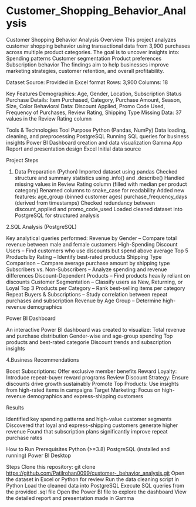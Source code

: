 # Customer_Shopping_Behavior_Analysis
Customer Shopping Behavior Analysis
Overview
This project analyzes customer shopping behavior using transactional data from 3,900 purchases across multiple product categories.
The goal is to uncover insights into:
Spending patterns
Customer segmentation
Product preferences
Subscription behavior
The findings aim to help businesses improve marketing strategies, customer retention, and overall profitability.

Dataset
Source: Provided in Excel format
Rows: 3,900
Columns: 18

Key Features
Demographics: Age, Gender, Location, Subscription Status
Purchase Details: Item Purchased, Category, Purchase Amount, Season, Size, Color
Behavioral Data: Discount Applied, Promo Code Used, Frequency of Purchases, Review Rating, Shipping Type
Missing Data: 37 values in the Review Rating column

Tools & Technologies
Tool	Purpose
Python (Pandas, NumPy)	Data loading, cleaning, and preprocessing
PostgreSQL	Running SQL queries for business insights
Power BI	Dashboard creation and data visualization
Gamma App	Report and presentation design
Excel	Initial data source

Project Steps

1. Data Preparation (Python)
Imported dataset using pandas
Checked structure and summary statistics using .info() and .describe()
Handled missing values in Review Rating column (filled with median per product category)
Renamed columns to snake_case for readability
Added new features:
age_group (binned customer ages)
purchase_frequency_days (derived from timestamps)
Checked redundancy between discount_applied and promo_code_used
Loaded cleaned dataset into PostgreSQL for structured analysis

2.SQL Analysis (PostgreSQL)

Key analytical queries performed:
Revenue by Gender – Compare total revenue between male and female customers
High-Spending Discount Users – Find customers who use discounts but spend above average
Top 5 Products by Rating – Identify best-rated products
Shipping Type Comparison – Compare average purchase amount by shipping type
Subscribers vs. Non-Subscribers – Analyze spending and revenue differences
Discount-Dependent Products – Find products heavily reliant on discounts
Customer Segmentation – Classify users as New, Returning, or Loyal
Top 3 Products per Category – Rank best-selling items per category
Repeat Buyers & Subscriptions – Study correlation between repeat purchases and subscription
Revenue by Age Group – Determine high-revenue demographics

Power BI Dashboard

An interactive Power BI dashboard was created to visualize:
Total revenue and purchase distribution
Gender-wise and age-group spending
Top products and best-rated categorie
Discount trends and subscription insights

4.Business Recommendations

Boost Subscriptions: Offer exclusive member benefits
Reward Loyalty: Introduce repeat-buyer reward programs
Review Discount Strategy: Ensure discounts drive growth sustainably
Promote Top Products: Use insights from high-rated items in campaigns
Target Marketing: Focus on high-revenue demographics and express-shipping customers

Results

Identified key spending patterns and high-value customer segments
Discovered that loyal and express-shipping customers generate higher revenue
Found that subscription plans significantly improve repeat purchase rates

How to Run
Prerequisites
Python (>=3.8)
PostgreSQL (installed and running)
Power BI Desktop

Steps
Clone this repository:
git clone https://github.com/Patilrohan0099/customer-_behavior_analysis.git
Open the dataset in Excel or Python for review
Run the data cleaning script in Python
Load the cleaned data into PostgreSQL
Execute SQL queries from the provided .sql file
Open the Power BI file to explore the dashboard
View the detailed report and presentation made in Gamma
